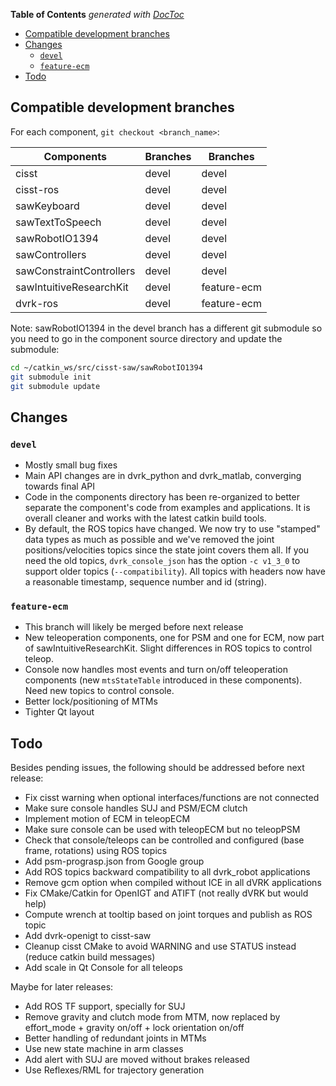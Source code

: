 <!-- START doctoc generated TOC please keep comment here to allow auto update -->
<!-- DON'T EDIT THIS SECTION, INSTEAD RE-RUN doctoc TO UPDATE -->
**Table of Contents**  *generated with [DocToc](https://github.com/thlorenz/doctoc)*

- [Compatible development branches](#compatible-development-branches)
- [Changes](#changes)
  - [`devel`](#devel)
  - [`feature-ecm`](#feature-ecm)
- [Todo](#todo)

<!-- END doctoc generated TOC please keep comment here to allow auto update -->

## Compatible development branches

For each component, `git checkout <branch_name>`:

| Components               | Branches      | Branches     |
| ------------------------ | ------------- |------------- |
| cisst                    | devel         | devel        |
| cisst-ros                | devel         | devel        |
| sawKeyboard              | devel         | devel        |
| sawTextToSpeech          | devel         | devel        |
| sawRobotIO1394           | devel         | devel        |
| sawControllers           | devel         | devel        |
| sawConstraintControllers | devel         | devel        |
| sawIntuitiveResearchKit  | devel         | feature-ecm  |
| dvrk-ros                 | devel         | feature-ecm  |

Note: sawRobotIO1394 in the devel branch has a different git submodule so you need to go in the component source directory and update the submodule:
```sh
cd ~/catkin_ws/src/cisst-saw/sawRobotIO1394
git submodule init
git submodule update
```

## Changes

### `devel`

* Mostly small bug fixes
* Main API changes are in dvrk_python and dvrk_matlab, converging towards final API 
* Code in the components directory has been re-organized to better separate the component's code from examples and applications.  It is overall cleaner and works with the latest catkin build tools.
* By default, the ROS topics have changed.  We now try to use "stamped" data types as much as possible and we've removed the joint positions/velocities topics since the state joint covers them all.  If you need the old topics, `dvrk_console_json` has the option `-c v1_3_0` to support older topics (`--compatibility`).  All topics with headers now have a reasonable timestamp, sequence number and id (string).

### `feature-ecm`

* This branch will likely be merged before next release
* New teleoperation components, one for PSM and one for ECM, now part of sawIntuitiveResearchKit.  Slight differences in ROS topics to control teleop.
* Console now handles most events and turn on/off teleoperation components (new `mtsStateTable` introduced in these components).  Need new topics to control console.
* Better lock/positioning of MTMs
* Tighter Qt layout

## Todo

Besides pending issues, the following should be addressed before next release:
* Fix cisst warning when optional interfaces/functions are not connected
* Make sure console handles SUJ and PSM/ECM clutch
* Implement motion of ECM in teleopECM
* Make sure console can be used with teleopECM but no teleopPSM
* Check that console/teleops can be controlled and configured (base frame, rotations) using ROS topics
* Add psm-prograsp.json from Google group
* Add ROS topics backward compatibility to all dvrk_robot applications
* Remove gcm option when compiled without ICE in all dVRK applications
* Fix CMake/Catkin for OpenIGT and ATIFT (not really dVRK but would help)
* Compute wrench at tooltip based on joint torques and publish as ROS topic
* Add dvrk-openigt to cisst-saw
* Cleanup cisst CMake to avoid WARNING and use STATUS instead (reduce catkin build messages)
* Add scale in Qt Console for all teleops

Maybe for later releases:
* Add ROS TF support, specially for SUJ
* Remove gravity and clutch mode from MTM, now replaced by effort_mode + gravity on/off + lock orientation on/off
* Better handling of redundant joints in MTMs
* Use new state machine in arm classes
* Add alert with SUJ are moved without brakes released
* Use Reflexes/RML for trajectory generation